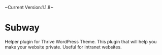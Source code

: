 ~Current Version:1.1.8~

# Subway

Helper plugin for Thrive WordPress Theme. This plugin that will help you make
your website private. Useful for intranet websites.
